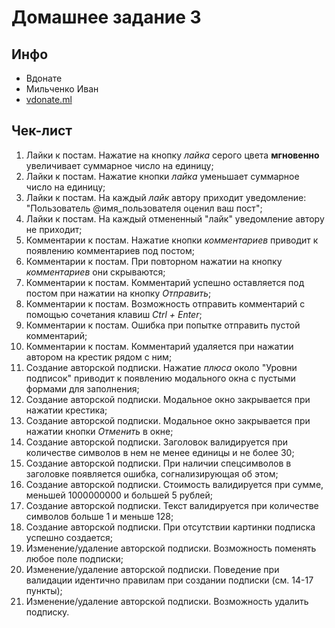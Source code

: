# Домашнее задание 3

## Инфо

- Вдонате
- Мильченко Иван
- [vdonate.ml](https://vdonate.ml/)

## Чек-лист

1. Лайки к постам. Нажатие на кнопку *лайка* серого цвета **мгновенно** увеличивает суммарное число на единицу;
2. Лайки к постам. Нажатие кнопки *лайка* уменьшает суммарное число на единицу;
3. Лайки к постам. На каждый *лайк* автору приходит уведомление: "Пользователь @имя_пользователя оценил ваш пост";
4. Лайки к постам. На каждый отмененный "лайк" уведомление автору не приходит;
5. Комментарии к постам. Нажатие кнопки *комментариев* приводит к появлению комментариев под постом;
6. Комментарии к постам. При повторном нажатии на кнопку *комментариев* они скрываются;
7. Комментарии к постам. Комментарий успешно оставляется под постом при нажатии на кнопку *Отправить*;
8. Комментарии к постам. Возможность отправить комментарий с помощью сочетания клавиш *Ctrl + Enter*;
9. Комментарии к постам. Ошибка при попытке отправить пустой комментарий; 
10. Комментарии к постам. Комментарий удаляется при нажатии автором на крестик рядом с ним;
11. Создание авторской подписки. Нажатие *плюса* около "Уровни подписок" приводит к появлению модального окна с пустыми формами для заполнения;
12. Создание авторской подписки. Модальное окно закрывается при нажатии крестика;
13. Создание авторской подписки. Модальное окно закрывается при нажатии кнопки *Отменить* в окне;
14. Создание авторской подписки. Заголовок валидируется при количестве символов в нем не менее единицы и не более 30;
15. Создание авторской подписки. При наличии спецсимволов в заголовке появляется ошибка, согнализирующая об этом;
16. Создание авторской подписки. Стоимость валидируется при сумме, меньшей 1000000000 и большей 5 рублей;
17. Создание авторской подписки. Текст валидируется при количестве символов больше 1 и меньше 128;
18. Создание авторской подписки. При отсутствии картинки подписка успешно создается;
19. Изменение/удаление авторской подписки. Возможность поменять любое поле подписки;
20. Изменение/удаление авторской подписки. Поведение при валидации идентично правилам при создании подписки (см. 14-17 пункты);
21. Изменение/удаление авторской подписки. Возможность удалить подписку.

